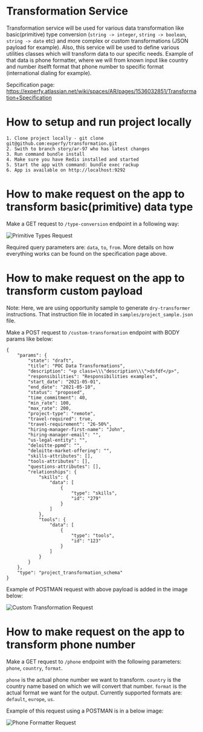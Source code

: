 # Transformation Service

Transformation service will be used for various data transformation like basic(primitive) type conversion (`string -> integer`, `string -> boolean`, `string -> date` etc) and more complex or custom transformations (JSON payload for example). Also, this service will be used to define various utilities classes which will transform data to our specific needs. Example of that data is phone formatter, where we will from known input like country and number itselft format that phone number to specific format (international dialing for example).

Sepcification page: https://experfy.atlassian.net/wiki/spaces/AR/pages/1536032851/Transformation+Specification

# How to setup and run project locally

```
1. Clone project locally - git clone git@github.com:experfy/transformation.git
2. Swith to branch story/ar-97 who has latest changes
3. Run command bundle install
4. Make sure you have Redis installed and started
5. Start the app with command: bundle exec rackup
6. App is available on http://localhost:9292
```

# How to make request on the app to transform basic(primitive) data type

Make a GET request to `/type-conversion` endpoint in a following way:

![Primitive Types Request](https://github.com/experfy/transformation/blob/story/ar-97/samples/images/Primitive_Types.png?raw=true)  

Required query parameters are: `data`, `to`, `from`. More details on how everything works can be found on the specification page above.

# How to make request on the app to transform custom payload

Note: Here, we are using opportunity sample to generate `dry-transformer` instructions. That instruction file in located in `samples/project_sample.json` file.

Make a POST request to `/custom-transformation` endpoint with BODY params like below:

```
{
    "params": {
        "state": "draft",
        "title": "POC Data Transformations",
        "description": "<p class=\\\"description\\\">dsfdf</p>",
        "responsibilities": "Responsibilities examples",
        "start_date": "2021-05-01",
        "end_date": "2021-05-10",
        "status": "proposed",
        "time_commitment": 40,
        "min_rate": 100,
        "max_rate": 200,
        "project-type": "remote",
        "travel-required": true,
        "travel-requirement": "26-50%",
        "hiring-manager-first-name": "John",
        "hiring-manager-email": "",
        "us-legal-entity": "",
        "deloitte-ppmd": "",
        "deloitte-market-offering": "",
        "skills-attributes": [],
        "tools-attributes": [],
        "questions-attributes": [],
        "relationships": {
            "skills": {
                "data": [
                    {
                        "type": "skills",
                        "id": "279"
                    }
                ]
            },
            "tools": {
                "data": [
                    {
                        "type": "tools",
                        "id": "123"
                    }
                ]
            }
        }
    },
    "type": "project_transformation_schema" 
}
```

Example of POSTMAN request with above payload is added in the image below:

![Custom Transformation Request](https://github.com/experfy/transformation/blob/story/ar-97/samples/images/Custom_Transformation.png?raw=true)

# How to make request on the app to transform phone number

Make a GET request to `/phone` endpoint with the following parameters: `phone`, `country`, `format`.

`phone` is the actual phone number we want to transform. `country` is the country name based on which we will convert that number. `format` is the actual format we want for the output. Currently supported formats are: `default`, `europe`, `us`.

Example of this request using a POSTMAN is in a below image:

![Phone Formatter Request](https://github.com/experfy/transformation/blob/story/ar-97/samples/images/Phone_Formatter.png?raw=true)
